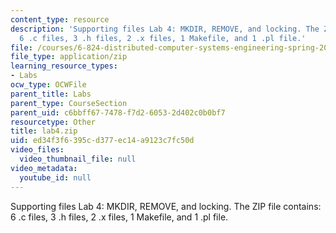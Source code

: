 ```yaml
---
content_type: resource
description: 'Supporting files Lab 4: MKDIR, REMOVE, and locking. The ZIP file contains:
  6 .c files, 3 .h files, 2 .x files, 1 Makefile, and 1 .pl file.'
file: /courses/6-824-distributed-computer-systems-engineering-spring-2006/ed34f3f6395cd377ec14a9123c7fc50d_lab4.zip
file_type: application/zip
learning_resource_types:
- Labs
ocw_type: OCWFile
parent_title: Labs
parent_type: CourseSection
parent_uid: c6bbff67-7478-f7d2-6053-2d402c0b0bf7
resourcetype: Other
title: lab4.zip
uid: ed34f3f6-395c-d377-ec14-a9123c7fc50d
video_files:
  video_thumbnail_file: null
video_metadata:
  youtube_id: null
---
```

Supporting files Lab 4: MKDIR, REMOVE, and locking. The ZIP file contains: 6 .c files, 3 .h files, 2 .x files, 1 Makefile, and 1 .pl file.

